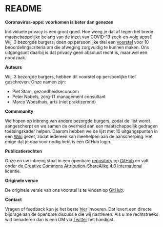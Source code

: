 README
================

<!-- README.md is generated from README.Rmd. Please edit that file -->

**Coronavirus-apps: voorkomen is beter dan genezen**

Individuele privacy is een groot goed. Hoe weeg je dat af tegen het
brede maatschappelijke belang van de inzet van COVID-19 zoek-en-volg
apps? Wij, 3 bezorgde burgers, doen op persoonlijke titel een
[voorstel](https://pietstam.nl/blog/2020/04/12/coronavirus-apps-privacy-conditions)
voor 10 beoordelingscriteria om die afweging zorgvuldig te kunnen maken.
Ons uitgangsunt daarbij is dat privacy geen absoluut recht is, maar wel
een noodzaak.

**Auteurs**

Wij, 3 bezorgde burgers, hebben dit voorstel op persoonlijke titel
geschreven. Onze namen zijn:

  - Piet Stam, gezondheidseconoom
  - Peter Nobels, zorg-IT management consultant
  - Marco Woesthuis, arts (niet praktizerend)

**Commmunity**

We hopen op inbreng van andere bezorgde burgers, zodat de lijst wordt
aangescherpt en we samen de overheid aan een maatschappelijk gedragen
toetsingskader helpen. Daarom hebben we de lijst met 10 uitgangspunten
in een [Wiki](https://github.com/pjastam/coronavirus-privacy/wiki)
gezet, zodat iedereen kan meehelpen aan de aanscherping. Het enige dat
je daarvoor nodig hebt is een GitHub login.

**Publicatierechten**

Onze en uw inbreng staat in een openbare
[repository](https://github.com/pjastam/coronavirus-privacy) op
[GitHub](https://nl.wikipedia.org/wiki/GitHub) en valt onder de
[Creative Commons Attribution-ShareAlike 4.0
International](https://creativecommons.org/licenses/by-sa/4.0/) licentie.

**Originele versie**

De originele versie van ons voorstel is te vinden op
[GitHub](https://github.com/pjastam/coronavirus-privacy).

**Contact**

Vragen of feedback kun je het beste
[hier](https://github.com/pjastam/coronavirus-privacy/issues) invoeren.
Dat levert een directe bijdrage aan de openbare discussie die wij
nastreven. Als u me rechtstreeks wilt benaderen dan is een DM via
[Twitter](https://twitter.com/pjastam%22) het handigst.
